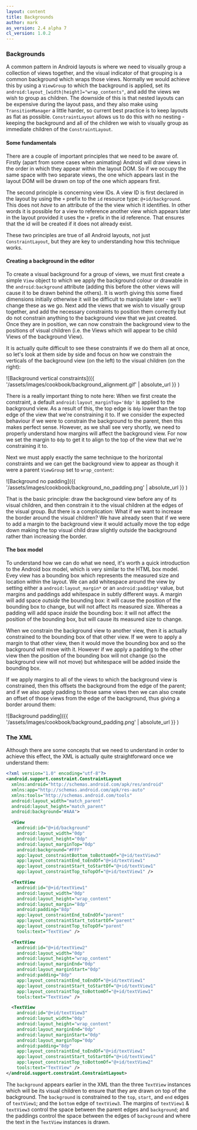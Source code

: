 ```yaml
---
layout: content
title: Backgrounds
author: mark
as_version: 2.4 alpha 7
cl_version: 1.0.2
---
```

### Backgrounds

A common pattern in Android layouts is where we need to visually group a collection of views together, and the visual indicator of that grouping is a common background which wraps those views. Normally we would achieve this by using a `ViewGroup` to which the background is applied, set its `android:layout_[width|height]="wrap_contents"`, and add the views we wish to group as children. The downside of this is that nested layouts can be expensive during the layout pass, and they also make using `TransitionManager` a little harder, so current best practice is to keep layouts as flat as possible. `ConstraintLayout` allows us to do this with no nesting - keeping the background and all of the children we wish to visually group as immediate children of the `ConstraintLayout`.
  
#### Some fundamentals

There are a couple of important principles that we need to be aware of. Firstly (apart from some cases when animating) Android will draw views in the order in which they appear within the layout DOM. So if we occupy the same space with two separate views, the one which appears last in the layout DOM will be drawn on top of the one which appears first.

The second principle is concerning view IDs. A view ID is first declared in the layout by using the `+` prefix to the `id` resource type: `@+id/background`. This does not _have_ to an attribute of the the view which it identifies. In other words it is possible for a view to reference another view which appears later in the layout provided it uses the `+` prefix in the id reference. That ensures that the id will be created if it does not already exist.

These two principles are true of all Android layouts, not just `ConstraintLayout`, but they are key to understanding how this technique works.

#### Creating a background in the editor

To create a visual background for a group of views, we must first create a simple `View` object to which we apply the background colour or drawable in the `android:background` attribute (adding this before the other views will cause it to be drawn behind the others). It is worth giving this some fixed dimensions initially otherwise it will be difficult to manipulate later - we'll change these as we go. Next add the views that we wish to visually group together, and add the necessary constraints to position them correctly but do not constrain anything to the background view that we just created. Once they are in position, we can now constrain the background view to the positions of visual children (i.e. the Views which will appear to be child Views of the background View).

It is actually quite difficult to see these constraints if we do them all at once, so let's look at them side by side and focus on how we constrain the verticals of the background view (on the left) to the visual children (on the right):

![Background vertical constraints]({{ '/assets/images/cookbook/background_alignment.gif' | absolute_url  }} )

There is a really important thing to note here: When we first create the constraint, a default `android:layout_marginTop='8dp'` is applied to the background view. As a result of this, the top edge is `8dp` lower than the top edge of the view that we're constraining it to. If we consider the expected behaviour if we were to constrain the background to the parent, then this makes perfect sense. However, as we shall see very shortly, we need to properly understand how margins will affect the background view. For now we set the margin to `0dp` to get it to align to the top of the view that we're constraining it to.

Next we must apply exactly the same technique to the horizontal constraints and we can get the background view to appear as though it were a parent `ViewGroup` set to `wrap_content`:

![Background no padding]({{ '/assets/images/cookbook/background_no_padding.png' | absolute_url  }} )

That is the basic principle: draw the background view before any of its visual children, and then constrain it to the visual children at the edges of the visual group. But there is a complication: What if we want to increase the border around the visual children? We have already seen that if we were to add a margin to the background view it would actually move the top edge down making the top visual child draw slightly outside the background rather than increasing the border.

#### The box model

To understand how we can do what we need, it's worth a quick introduction to the Android box model, which is very similar to the HTML box model. Evey view has a bounding box which represents the measured size and location within the layout. We can add whitespace around the view by setting either a `android:layout_margin*` or an `android:padding*` value, but margins and paddings add whitespace in subtly different ways. A margin will add space _outside_ the bounding box: it will cause the position of the bounding box to change, but will not affect its measured size. Whereas a padding will add space _inside_ the bounding box: it will not affect the position of the bounding box, but will cause its measured size to change.

When we constrain the background view to another view, then it is actually constrained to the bounding box of that other view. If we were to apply a margin to that other view, then it would move the bounding box and so the background will move with it. However if we apply a padding to the other view then the position of the bounding box will not change (so the background view will not move) but whitespace will be added inside the bounding box. 

If we apply margins to all of the views to which the background view is constrained, then this offsets the background from the edge of the parent; and if we also apply padding to those same views then we can also create an offset of those views from the edge of the background, thus giving a border around them:

![Background padding]({{ '/assets/images/cookbook/background_padding.png' | absolute_url  }} )
  
### The XML

Although there are some concepts that we need to understand in order to achieve this effect, the XML is actually quite straightforward once we understand them:

```xml
<?xml version="1.0" encoding="utf-8"?>
<android.support.constraint.ConstraintLayout 
  xmlns:android="http://schemas.android.com/apk/res/android"
  xmlns:app="http://schemas.android.com/apk/res-auto"
  xmlns:tools="http://schemas.android.com/tools"
  android:layout_width="match_parent"
  android:layout_height="match_parent"
  android:background="#AAA">

  <View
    android:id="@+id/background"
    android:layout_width="0dp"
    android:layout_height="0dp"
    android:layout_marginTop="0dp"
    android:background="#FFF"
    app:layout_constraintBottom_toBottomOf="@+id/textView3"
    app:layout_constraintEnd_toEndOf="@+id/textView1"
    app:layout_constraintStart_toStartOf="@+id/textView1"
    app:layout_constraintTop_toTopOf="@+id/textView1" />

  <TextView
    android:id="@+id/textView1"
    android:layout_width="0dp"
    android:layout_height="wrap_content"
    android:layout_margin="8dp"
    android:padding="8dp"
    app:layout_constraintEnd_toEndOf="parent"
    app:layout_constraintStart_toStartOf="parent"
    app:layout_constraintTop_toTopOf="parent"
    tools:text="TextView" />

  <TextView
    android:id="@+id/textView2"
    android:layout_width="0dp"
    android:layout_height="wrap_content"
    android:layout_marginEnd="0dp"
    android:layout_marginStart="0dp"
    android:padding="8dp"
    app:layout_constraintEnd_toEndOf="@+id/textView1"
    app:layout_constraintStart_toStartOf="@+id/textView1"
    app:layout_constraintTop_toBottomOf="@+id/textView1"
    tools:text="TextView" />

  <TextView
    android:id="@+id/textView3"
    android:layout_width="0dp"
    android:layout_height="wrap_content"
    android:layout_marginEnd="0dp"
    android:layout_marginStart="0dp"
    android:layout_marginTop="0dp"
    android:padding="8dp"
    app:layout_constraintEnd_toEndOf="@+id/textView1"
    app:layout_constraintStart_toStartOf="@+id/textView1"
    app:layout_constraintTop_toBottomOf="@+id/textView2"
    tools:text="TextView" />
</android.support.constraint.ConstraintLayout>
```

The `background` appears earlier in the XML than the three `TextView` instances which will be its visual children to ensure that they are drawn on top of the background. The `background` is constrained to the `top`, `start`, and `end` edges of `textView1`; and the `bottom` edge of `textView3`. The margins of `textView1` & `textView3` control the space between the parent edges and `background`; and the paddings control the space between the edges of `background` and where the text in the `TextView` instances is drawn.
